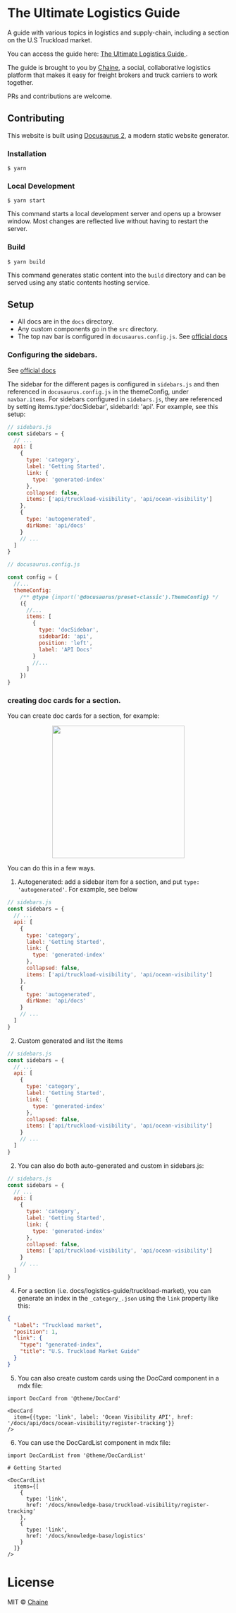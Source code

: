 # The Ultimate Logistics Guide

A guide with various topics in logistics and supply-chain, including a section on the U.S Truckload market.

You can access the guide here: [The Ultimate Logistics Guide ](https://chaineapp.com/logistics-guide).

The guide is brought to you by [Chaine](https://chaineapp.com/), a social, collaborative logistics platform that makes it easy for freight brokers and truck carriers to work together.

PRs and contributions are welcome.

## Contributing

This website is built using [Docusaurus 2](https://docusaurus.io/), a modern static website generator.

### Installation

```
$ yarn
```

### Local Development

```
$ yarn start
```

This command starts a local development server and opens up a browser window. Most changes are reflected live without having to restart the server.

### Build

```
$ yarn build
```

This command generates static content into the `build` directory and can be served using any static contents hosting service.

## Setup

- All docs are in the `docs` directory.
- Any custom components go in the `src` directory.
- The top nav bar is configured in `docusaurus.config.js`. See [official docs](https://docusaurus.io/docs/api/docusaurus-config)

### Configuring the sidebars.

See [official docs](https://docusaurus.io/docs/sidebar)

The sidebar for the different pages is configured in `sidebars.js` and then referenced in `docusaurus.config.js` in the themeConfig, under `navbar.items`. For sidebars configured in `sidebars.js`, they are referenced by setting items.type:'docSidebar', sidebarId: 'api'. For example, see this setup:

```js
// sidebars.js
const sidebars = {
  // ...
  api: [
    {
      type: 'category',
      label: 'Getting Started',
      link: {
        type: 'generated-index'
      },
      collapsed: false,
      items: ['api/truckload-visibility', 'api/ocean-visibility']
    },
    {
      type: 'autogenerated',
      dirName: 'api/docs'
    }
    // ...
  ]
}
```

```js
// docusaurus.config.js

const config = {
  //...
  themeConfig:
    /** @type {import('@docusaurus/preset-classic').ThemeConfig} */
    ({
      //...
      items: [
        {
          type: 'docSidebar',
          sidebarId: 'api',
          position: 'left',
          label: 'API Docs'
        }
        //...
      ]
    })
}
```

### creating doc cards for a section.

You can create doc cards for a section, for example:

<p align="center">
  <img width="300px" src="static/doc-cards.png">
</p>

You can do this in a few ways.

1. Autogenerated: add a sidebar item for a section, and put `type: 'autogenerated'`. For example, see below

```js
// sidebars.js
const sidebars = {
  // ...
  api: [
    {
      type: 'category',
      label: 'Getting Started',
      link: {
        type: 'generated-index'
      },
      collapsed: false,
      items: ['api/truckload-visibility', 'api/ocean-visibility']
    },
    {
      type: 'autogenerated',
      dirName: 'api/docs'
    }
    // ...
  ]
}
```

2. Custom generated and list the items

```js
// sidebars.js
const sidebars = {
  // ...
  api: [
    {
      type: 'category',
      label: 'Getting Started',
      link: {
        type: 'generated-index'
      },
      collapsed: false,
      items: ['api/truckload-visibility', 'api/ocean-visibility']
    }
    // ...
  ]
}
```

2. You can also do both auto-generated and custom in sidebars.js:

```js
// sidebars.js
const sidebars = {
  // ...
  api: [
    {
      type: 'category',
      label: 'Getting Started',
      link: {
        type: 'generated-index'
      },
      collapsed: false,
      items: ['api/truckload-visibility', 'api/ocean-visibility']
    }
    // ...
  ]
}
```

4. For a section (i.e. docs/logistics-guide/truckload-market), you can generate an index in the `_category_.json` using the `link` property like this:

```json
{
  "label": "Truckload market",
  "position": 1,
  "link": {
    "type": "generated-index",
    "title": "U.S. Truckload Market Guide"
  }
}
```

5. You can also create custom cards using the DocCard component in a mdx file:

```mdx
import DocCard from '@theme/DocCard'

<DocCard
  item={{type: 'link', label: 'Ocean Visibility API', href: '/docs/api/docs/ocean-visibility/register-tracking'}}
/>
```

6. You can use the DocCardList component in mdx file:

```mdx
import DocCardList from '@theme/DocCardList'

# Getting Started

<DocCardList
  items={[
    {
      type: 'link',
      href: '/docs/knowledge-base/truckload-visibility/register-tracking'
    },
    {
      type: 'link',
      href: '/docs/knowledge-base/logistics'
    }
  ]}
/>
```

# License

MIT © [Chaine](https://github.com/chaineapp)
